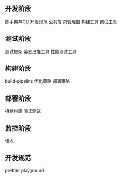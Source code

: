 ## 开发阶段
脚手架与CLI
开发规范
公共库
包管理器
构建工具
调试工具

## 测试阶段

测试框架
静态扫描工具
性能测试工具

## 构建阶段
build-pipeline
优化策略
部署策略

## 部署阶段
持续构建
验证测试

## 监控阶段
埋点



## 开发规范
prettier playground

